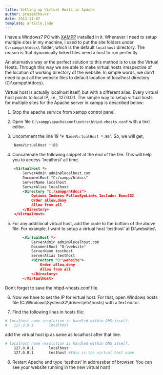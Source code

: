 ```yaml
---
title: Setting up Virtual Hosts in Apache
author: praseetha-kr
date: 2012-11-07
template: article.jade
---
```


I have a Windows7 PC with <a href="http://www.apachefriends.org/en/xampp-windows.html">XAMPP</a> installed in it. Whenever I need to setup multiple sites in my machine, I used to put the site folders under <code>C:\\xampp\\htdocs\\</code> folder, which is the default <code>localhost</code> directory. The reason is that dynamically linked files need a host to run perfectly.

An alternative way or the perfect solution to this method is to use the Virtual Hosts. Through this way we are able to make virtual hosts irrespective of the location of working directory of the website. In simple words, we don’t need to put all the website files to default location of localhost directory (C:\xampp\htdocs\).

Virtual host is actually localhost itself, but with a different alias. Every virtual host points to local IP, i.e., 127.0.0.1. The simple way to setup virtual hosts for multiple sites for the Apache server in xampp is described below:

1) Stop the apache service from xampp control panel.

2) Open file <code>C:\xampp\apache\conf\extra\httpd-vhosts.conf</code> with a text editor.

3) Uncomment the line 19 “<code># NameVirtualHost *:80</code>“. So, we will get,
```bash
	NameVirtualHost *:80
```

4) Concatenate the following snippet at the end of the file. This will help you to access ‘localhost’ all time.
```xml
    <VirtualHost *>
        ServerAdmin admin@localhost.com
        DocumentRoot "C:/xampp/htdocs"
        ServerName localhost
        ServerAlias localhost
        <Directory "C:/xampp/htdocs">
            Options Indexes FollowSymLinks Includes ExecCGI
            Order allow,deny
            Allow from all
        </Directory>
    </VirtualHost>
```

5) For any additional virtual host, add the code to the bottom of the above file. For example, I want to setup a virtual host ‘testhost’ at D:\websites\
```xml
	    <VirtualHost *>
	        ServerAdmin admin@localhost.com
	        DocumentRoot "D:\website"
	        ServerName testhost
	        ServerAlias testhost
	        <Directory "D:\website">
	            Order allow,deny
	            Allow from all
	        </Directory>
	    </VirtualHost> 
```
Don’t forget to save the httpd-vhosts.conf file.

6) Now we have to set the IP for virtual host. For that, open Windows hosts file (C:\Windows\System32\drivers\etc\hosts) with a text editor.

7) Find the following lines in hosts file:
```bash
# localhost name resolution is handled within DNS itself.
#	127.0.0.1       localhost
```
add the virtual host ip as same as localhost after that line.
```bash
# localhost name resolution is handled within DNS itself.
	127.0.0.1       localhost
	127.0.0.1       testhost #this is the virtual host name
```
    

8) Restart Apache and type ‘testhost‘ in addressbar of browser. You can see your website running in the new virtual host!
